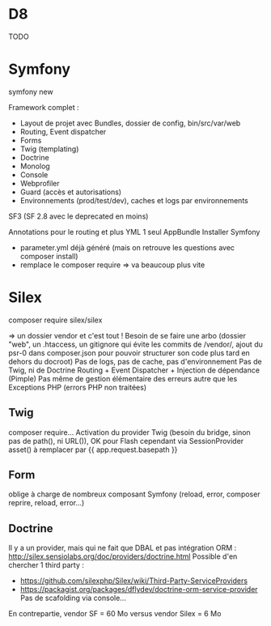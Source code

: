D8
===

TODO

Symfony
=======

symfony new <projet>

Framework complet : 
 * Layout de projet avec Bundles, dossier de config, bin/src/var/web
 * Routing, Event dispatcher
 * Forms
 * Twig (templating)
 * Doctrine
 * Monolog
 * Console
 * Webprofiler
 * Guard (accès et autorisations)
 * Environnements (prod/test/dev), caches et logs par environnements

SF3 (SF 2.8 avec le deprecated en moins)

Annotations pour le routing et plus YML
1 seul AppBundle
Installer Symfony
 * parameter.yml déjà généré (mais on retrouve les questions avec composer install)
 * remplace le composer require => va beaucoup plus vite


Silex
=====

composer require silex/silex

=> un dossier vendor et c'est tout !
Besoin de se faire une arbo (dossier "web", un .htaccess, un gitignore qui évite les commits de /vendor/, ajout du psr-0 dans composer.json pour pouvoir structurer son code plus tard en dehors du docroot)
Pas de logs, pas de cache, pas d'environnement
Pas de Twig, ni de Doctrine
Routing + Event Dispatcher + Injection de dépendance (Pimple)
Pas même de gestion élémentaire des erreurs autre que les Exceptions PHP (errors PHP non traitées)

Twig
----

composer require...
Activation du provider Twig (besoin du bridge, sinon pas de path(), ni URL()), OK pour Flash cependant via SessionProvider
asset() à remplacer par {{ app.request.basepath }}

Form
----

oblige à charge de nombreux composant Symfony (reload, error, composer reprire, reload, error...)

Doctrine
--------

Il y a un provider, mais qui ne fait que DBAL et pas intégration ORM : http://silex.sensiolabs.org/doc/providers/doctrine.html
Possible d'en chercher 1 third party : 
 * https://github.com/silexphp/Silex/wiki/Third-Party-ServiceProviders
 * https://packagist.org/packages/dflydev/doctrine-orm-service-provider
Pas de scafolding via console...

En contrepartie, vendor SF = 60 Mo versus vendor Silex = 6 Mo
